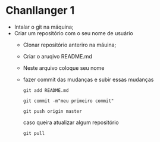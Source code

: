 # Chanllanger 1

 - Intalar o git na máquina;
 - Criar um repositório com o seu nome de usuário 
    - Clonar repositório anteriro na máuina;
    - Criar o aruqivo README.md
    - Neste arquivo coloque seu nome
    - fazer commit das mudanças e subir essas mudanças

        ```git add README.md``` 

        ```git commit -m"meu primeiro commit"``` 

        ```git push origin master``` 
    
        caso queira atualizar algum repositório
        
        ```git pull``` 
    